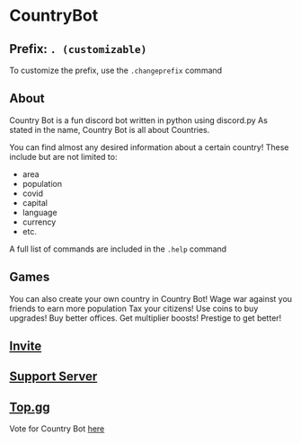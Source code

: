# CountryBot

## Prefix: `. (customizable)`
  To customize the prefix, use the `.changeprefix` command
  
## About

Country Bot is a fun discord bot written in python using discord.py
As stated in the name, Country Bot is all about Countries.

You can find almost any desired information about a certain country!
These include but are not limited to:
  - area
  - population
  - covid
  - capital
  - language
  - currency 
  - etc.
  
A full list of commands are included in the `.help` command
  
  
## Games

You can also create your own country in Country Bot!
Wage war against you friends to earn more population
Tax your citizens!
Use coins to buy upgrades!
Buy better offices.
Get multiplier boosts!
Prestige to get better!


## [Invite](https://discord.com/api/oauth2/authorize?client_id=810662403217948672&permissions=2048&scope=bot%20applications.commands)

## [Support Server](https://discord.gg/hCgh9wngkS)

## [Top.gg](https://top.gg/bot/810662403217948672/)
  Vote for Country Bot [here](https://top.gg/bot/810662403217948672/vote)
  
